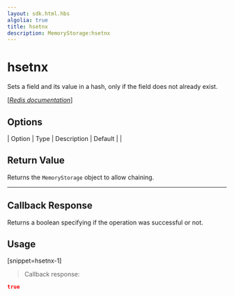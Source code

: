 ```yaml
---
layout: sdk.html.hbs
algolia: true
title: hsetnx
description: MemoryStorage:hsetnx
---
```


  

# hsetnx
Sets a field and its value in a hash, only if the field does not already exist.

[[_Redis documentation_]](https://redis.io/commands/hsetnx)


## Options

| Option | Type | Description | Default |
|
## Return Value

Returns the `MemoryStorage` object to allow chaining.

---

## Callback Response

Returns a boolean specifying if the operation was successful or not.

## Usage

[snippet=hsetnx-1]
> Callback response:

```json
true
```